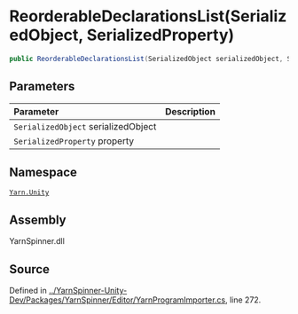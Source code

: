 # ReorderableDeclarationsList\(SerializedObject, SerializedProperty\)

```csharp
public ReorderableDeclarationsList(SerializedObject serializedObject, SerializedProperty property)
```

## Parameters

| Parameter | Description |
| :--- | :--- |
| `SerializedObject` serializedObject |  |
| `SerializedProperty` property |  |

## Namespace

[`Yarn.Unity`](../)

## Assembly

YarnSpinner.dll

## Source

Defined in [../YarnSpinner-Unity-Dev/Packages/YarnSpinner/Editor/YarnProgramImporter.cs](https://github.com/YarnSpinnerTool/YarnSpinner-Unity//blob/develop/Editor/YarnProgramImporter.cs#L272), line 272.

